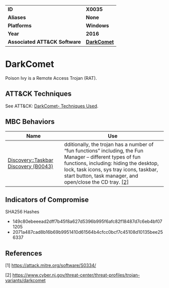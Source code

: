 <table>
<tr>
<td><b>ID</b></td>
<td><b>X0035</b></td>
</tr>
<tr>
<td><b>Aliases</b></td>
<td><b>None</b></td>
</tr>
<tr>
<td><b>Platforms</b></td>
<td><b>Windows</b></td>
</tr>
<tr>
<td><b>Year</b></td>
<td><b>2016</b></td>
</tr>
<tr>
<td><b>Associated ATT&CK Software</b></td>
<td><b><a href="https://attack.mitre.org/software/S0012/">DarkComet</a></b></td>
</tr>
</table>


# DarkComet

Poison Ivy is a Remote Access Trojan (RAT).

## ATT&CK Techniques

See ATT&CK: [DarkComet- Techniques Used](https://attack.mitre.org/software/S0334/).


## MBC Behaviors

|Name|Use|
|---|---|
|[Discovery::Taskbar Discovery (B0043)](../discovery/taskbar-discovery.md)|dditionally, the trojan has a number of “fun functions” including, the Fun Manager – different types of fun functions, including: hiding the desktop, lock, task icons, sys tray icons, taskbar, start button, task manager, and open/close the CD tray. [[2]](#2)|



## Indicators of Compromise

SHA256 Hashes
- 149c80ebeeead2dff7b45f8a627d5396b995f6afc82f18487d7c6eb4bf071205
- 2071a487cad8b16b69b9951410d61564b4cfcc0bcf7c45108d10135bee256337

## References

<a name="1">[1]</a> https://attack.mitre.org/software/S0334/

<a name="2">[2]</a> https://www.cyber.nj.gov/threat-center/threat-profiles/trojan-variants/darkcomet
